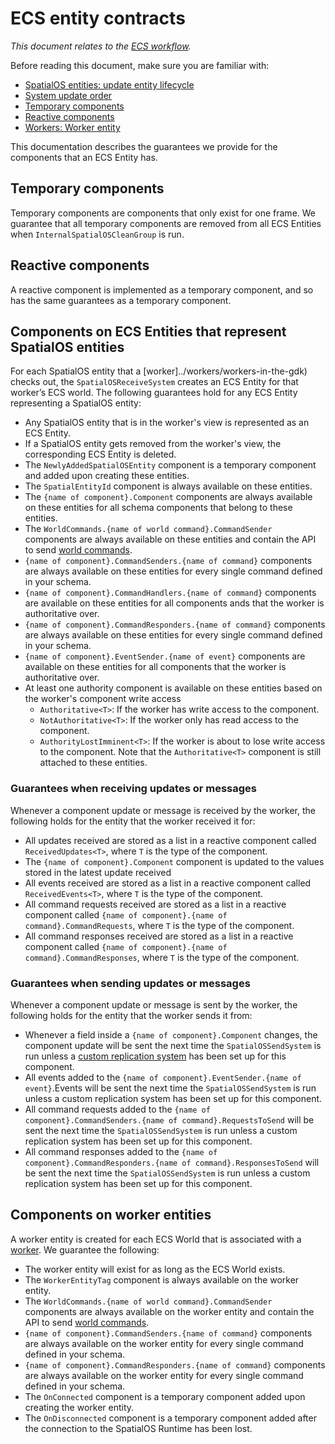 [//]: # (Doc of docs reference 4)
[//]: # (TODO - Tech writer pass)

# ECS entity contracts
  _This document relates to the [ECS workflow]({{urlRoot}}/content/intro-workflows-spatialos-entities)._

Before reading this document, make sure you are familiar with:

  * [SpatialOS entities: update entity lifecycle]({{urlRoot}}/content/entity-lifecycle)
  * [System update order]({{urlRoot}}/content/ecs/system-update-order)
  * [Temporary components]({{urlRoot}}/content/ecs/temporary-components)
  * [Reactive components]({{urlRoot}}/content/ecs/reactive-components)
  * [Workers: Worker entity]({{urlRoot}}/content/workers/worker-entity)

This documentation describes the guarantees we provide for the components that an ECS Entity has.

## Temporary components
Temporary components are components that only exist for one frame. We guarantee that all temporary components are removed from all ECS Entities when `InternalSpatialOSCleanGroup` is run.

## Reactive components
A reactive component is implemented as a temporary component, and so has the same guarantees as a temporary component.

## Components on ECS Entities that represent SpatialOS entities

For each SpatialOS entity that a [worker]../workers/workers-in-the-gdk) checks out, the `SpatialOSReceiveSystem` creates an ECS Entity for that worker’s ECS world.
The following guarantees hold for any ECS Entity representing a SpatialOS entity:

  * Any SpatialOS entity that is in the worker's view is represented as an ECS Entity.
  * If a SpatialOS entity gets removed from the worker's view, the corresponding ECS Entity is deleted.
  * The `NewlyAddedSpatialOSEntity` component is a temporary component and added upon creating these entities.
  * The `SpatialEntityId` component is always available on these entities.
  * The `{name of component}.Component` components are always available on these entities for all schema components that belong to these entities.
  * The `WorldCommands.{name of world command}.CommandSender` components are always available on these entities and contain the API to send [world commands]({{urlRoot}}/content/ecs/world-commands).
  * `{name of component}.CommandSenders.{name of command}` components are always available on these entities for every single command defined in your schema.
  * `{name of component}.CommandHandlers.{name of command}` components are available on these entities for all components ands that the worker is authoritative over.
  * `{name of component}.CommandResponders.{name of command}` components are always available on these entities for every single command defined in your schema.
  * `{name of component}.EventSender.{name of event}` components are available on these entities for all components that the worker is authoritative over.
  * At least one authority component is available on these entities based on the worker's component write access
    * `Authoritative<T>`: If the worker has write access to the component.
    * `NotAuthoritative<T>`: If the worker only has read access to the component.
    * `AuthorityLostImminent<T>`: If the worker is about to lose write access to the component. Note that the `Authoritative<T>` component is still attached to these entities.

### Guarantees when receiving updates or messages
Whenever a component update or message is received by the worker, the following holds for the entity that the worker received it for:

  * All updates received are stored as a list in a reactive component called `ReceivedUpdates<T>`, where `T` is the type of the component.
  * The `{name of component}.Component` component is updated to the values stored in the latest update received
  * All events received are stored as a list in a reactive component called `ReceivedEvents<T>`, where `T` is the type of the component.
  * All command requests received are stored as a list in a reactive component called `{name of component}.{name of command}.CommandRequests`, where `T` is the type of the component.
  * All command responses received are stored as a list in a reactive component called `{name of component}.{name of command}.CommandResponses`, where `T` is the type of the component.

### Guarantees when sending updates or messages
Whenever a component update or message is sent by the worker, the following holds for the entity that the worker sends it from:

  * Whenever a field inside a `{name of component}.Component` changes, the component update will be sent the next time the `SpatialOSSendSystem` is run unless a [custom replication system]() has been set up for this component.
  * All events added to the `{name of component}.EventSender.{name of event}`.Events will be sent the next time the `SpatialOSSendSystem` is run unless a custom replication system has been set up for this component.
  * All command requests added to the `{name of component}.CommandSenders.{name of command}.RequestsToSend`  will be sent the next time the `SpatialOSSendSystem` is run unless a custom replication system has been set up for this component.
  * All command responses added to the `{name of component}.CommandResponders.{name of command}.ResponsesToSend`  will be sent the next time the `SpatialOSSendSystem` is run unless a custom replication system has been set up for this component.

## Components on worker entities
A worker entity is created for each ECS World that is associated with a [worker]({{urlRoot}}/content/workers/workers-in-the-gdk).
We guarantee the following:

  * The worker entity will exist for as long as the ECS World exists.
  * The `WorkerEntityTag` component is always available on the worker entity.
  * The `WorldCommands.{name of world command}.CommandSender` components are always available on the worker entity and contain the API to send [world commands]({{urlRoot}}/content/ecs/world-commands).
  * `{name of component}.CommandSenders.{name of command}` components are always available on the worker entity for every single command defined in your schema.
  * `{name of component}.CommandResponders.{name of command}` components are always available on the worker entity for every single command defined in your schema.
  * The `OnConnected` component is a temporary component added upon creating the worker entity.
  * The `OnDisconnected` component is a temporary component added after the connection to the SpatialOS Runtime has been lost.
